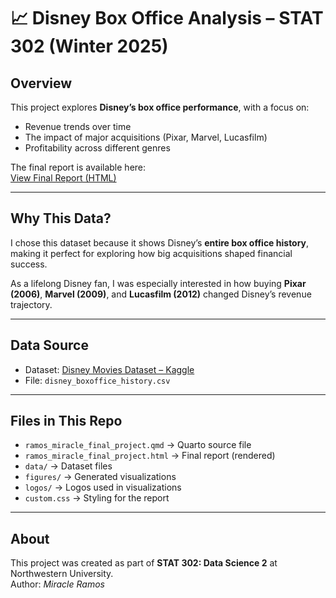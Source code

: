 # 📈 Disney Box Office Analysis – STAT 302 (Winter 2025)

## Overview
This project explores **Disney’s box office performance**, with a focus on:
- Revenue trends over time  
- The impact of major acquisitions (Pixar, Marvel, Lucasfilm)  
- Profitability across different genres  

The final report is available here:  
[View Final Report (HTML)](https://miracleramos2025.github.io/disney-boxoffice-analysis/ramos_miracle_final_project.html)

---

## Why This Data?
I chose this dataset because it shows Disney’s **entire box office history**, making it perfect for exploring how big acquisitions shaped financial success.  

As a lifelong Disney fan, I was especially interested in how buying **Pixar (2006)**, **Marvel (2009)**, and **Lucasfilm (2012)** changed Disney’s revenue trajectory.  

---

## Data Source
- Dataset: [Disney Movies Dataset – Kaggle](https://www.kaggle.com/datasets/suvroo/disney-movies-dataset)  
- File: `disney_boxoffice_history.csv`

---

## Files in This Repo
- `ramos_miracle_final_project.qmd` → Quarto source file  
- `ramos_miracle_final_project.html` → Final report (rendered)  
- `data/` → Dataset files  
- `figures/` → Generated visualizations
- `logos/` → Logos used in visualizations
- `custom.css` → Styling for the report

---

## About
This project was created as part of **STAT 302: Data Science 2** at Northwestern University.  
Author: *Miracle Ramos*  
